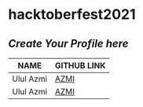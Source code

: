 # hacktoberfest2021

## _Create Your Profile here_

| NAME | GITHUB LINK |
| ----- | ----------- |
| Ulul Azmi | [AZMI](https://github.com/azmi155) |
| Ulul Azmi | [AZMI](https://github.com/azmi15) |
